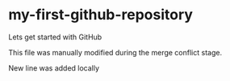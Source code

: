 # my-first-github-repository
Lets get started with GitHub

This file was manually modified during the merge conflict stage.

New line was added locally
